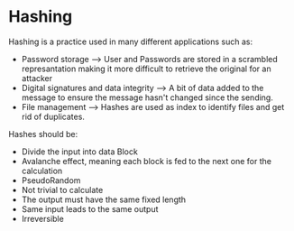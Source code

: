 # Hashing
Hashing is a practice used in many different applications such as:

- Password storage --> User and Passwords are stored in a scrambled represantation making it more difficult to retrieve the original for an attacker
- Digital signatures and data integrity --> A bit of data added to the message to ensure the message hasn't changed since the sending.
- File management --> Hashes are used as index to identify files and get rid of duplicates.

Hashes should be: 
- Divide the input into data Block
- Avalanche effect, meaning each block is fed to the next one for the calculation
- PseudoRandom 
- Not trivial to calculate
- The output must have the same fixed length 
- Same input leads to the same output
- Irreversible
